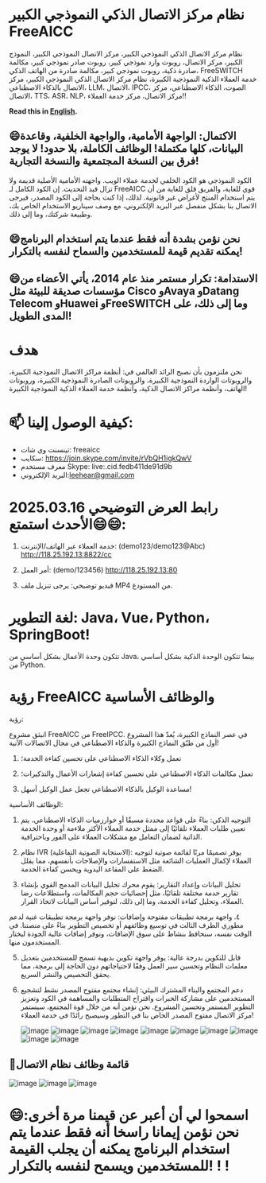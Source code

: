 # نظام مركز الاتصال الذكي النموذجي الكبير FreeAICC

نظام مركز الاتصال الذكي النموذجي الكبير، مركز الاتصال النموذجي الكبير، النموذج الكبير، مركز الاتصال، روبوت وارد نموذجي كبير، روبوت صادر نموذجي كبير، مكالمة صادرة ذكية، روبوت نموذجي كبير، مكالمة صادرة من الهاتف الذكي، FreeSWITCH خدمة العملاء الذكية النموذجية الكبيرة، نظام مركز الاتصال الذكي النموذجي الكبير، مركز الاتصال بالذكاء الاصطناعي، LLM، الاتصال، IPCC، الصوت، الذكاء الاصطناعي، مركز الاتصال، TTS، ASR، NLP، مركز الاتصال، مركز خدمة العملاء!!

**Read this in [English](README_EN.md).**

## 😄الاكتمال: الواجهة الأمامية، والواجهة الخلفية، وقاعدة البيانات، كلها مكتملة! الوظائف الكاملة، بلا حدود! لا يوجد فرق بين النسخة المجتمعية والنسخة التجارية!
الكود النموذجي هو الكود الخلفي لخدمة عملاء الويب. واجهته الأمامية الأصلية قديمة ولا تزال قيد التحديث. إن الكود الكامل لـ FreeAICC قوي للغاية، والفريق قلق للغاية من أن يتم استخدام المنتج لأغراض غير قانونية. لذلك، إذا كنت بحاجة إلى الكود المصدر، فيرجى الاتصال بنا بشكل منفصل عبر البريد الإلكتروني، مع وصف سيناريو الاستخدام الخاص بك، وطبيعة شركتك، وما إلى ذلك.
## 😄نحن نؤمن بشدة أنه فقط عندما يتم استخدام البرنامج يمكنه تقديم قيمة للمستخدمين والسماح لنفسه بالتكرار!
## 😄الاستدامة: تكرار مستمر منذ عام 2014، يأتي الأعضاء من مؤسسات صديقة للبيئة مثل Cisco وAvaya وDatang Telecom وHuawei وFreeSWITCH وما إلى ذلك، على المدى الطويل!

# هدف

نحن ملتزمون بأن نصبح الرائد العالمي في: أنظمة مراكز الاتصال النموذجية الكبيرة، والروبوتات الواردة النموذجية الكبيرة، والروبوتات الصادرة النموذجية الكبيرة، وروبوتات الهاتف، وأنظمة مراكز الاتصال الذكية، وأنظمة خدمة العملاء الذكية النموذجية الكبيرة!

# 📫 كيفية الوصول إلينا:

- تينسنت وي شات: freeaicc
- سكايب: https://join.skype.com/invite/rVbQH1igkQwV
- معرف مستخدم Skype: live:.cid.fedb411de91d9b
- البريد الإلكتروني:leehear@gmail.com

# 2025.03.16 رابط العرض التوضيحي الأحدث استمتع😄😄:

1. خدمة العملاء عبر الهاتف/الإنترنت: (demo123/demo123@Abc)
http://118.25.192.13:8822/cc

2. أمر العمل: (demo/123456)
http://118.25.192.13:80

3. فيديو توضيحي: يرجى تنزيل ملف MP4 من المستودع.

# لغة التطوير: Java، Vue، Python، SpringBoot!

تتكون وحدة الأعمال بشكل أساسي من Java، بينما تتكون الوحدة الذكية بشكل أساسي من Python.

# رؤية FreeAICC والوظائف الأساسية

رؤية:

انبثق مشروع FreeAICC من FreeIPCC. في عصر النماذج الكبيرة، يُعدّ هذا المشروع أول من طبّق النماذج الكبيرة والذكاء الاصطناعي في مجال الاتصالات الآنية!

1. تعمل وكلاء الذكاء الاصطناعي على تحسين كفاءة الخدمة؛

2. تعمل مكالمات الذكاء الاصطناعي على تحسين كفاءة إشعارات الأعمال والتذكيرات؛

3. مساعدة الوكيل بالذكاء الاصطناعي تجعل عمل الوكيل أسهل!

الوظائف الأساسية:

1. التوجيه الذكي: بناءً على قواعد محددة مسبقًا أو خوارزميات الذكاء الاصطناعي، يتم تعيين طلبات العملاء تلقائيًا إلى ممثل خدمة العملاء الأكثر ملاءمة أو وحدة الخدمة الذاتية لضمان التعامل مع مشكلات العملاء على الفور وباحترافية.

2. نظام IVR (الاستجابة الصوتية التفاعلية): يوفر تصميمًا مرنًا لقائمة صوتية لتوجيه العملاء لإكمال العمليات الشائعة مثل الاستفسارات والإصلاحات بأنفسهم، مما يقلل الضغط على المقاعد اليدوية ويحسن كفاءة الخدمة.

3. تحليل البيانات وإعداد التقارير: يقوم محرك تحليل البيانات المدمج القوي بإنشاء تقارير خدمة مختلفة تلقائيًا، مثل إحصائيات حجم المكالمات، واستطلاعات رضا العملاء، وتحليل كفاءة الخدمة، وما إلى ذلك، لتوفير أساس البيانات لاتخاذ القرار.

٤. واجهة برمجة تطبيقات مفتوحة وإضافات: نوفر واجهة برمجة تطبيقات غنية لدعم مطوري الطرف الثالث في توسيع وظائفهم أو تخصيص التطوير بناءً على منصتنا. في الوقت نفسه، سنحافظ بنشاط على سوق الإضافات، ونوفر إضافات عالية الجودة ليختار المستخدمون منها.

5. قابل للتكوين بدرجة عالية: يوفر واجهة تكوين بديهية تسمح للمستخدمين بتعديل معلمات النظام وتحسين سير العمل وفقًا لاحتياجاتهم دون الحاجة إلى برمجة، مما يحقق التخصيص والنشر السريع.

6. دعم المجتمع والبناء المشترك البيئي: إنشاء مجتمع مفتوح المصدر نشط لتشجيع المستخدمين على مشاركة الخبرات واقتراح المتطلبات والمساهمة في الكود وتعزيز التطوير المستمر وتحسين المشروع. نحن نؤمن أنه من خلال قوة المجتمع، سيستمر مركز الاتصال مفتوح المصدر الخاص بنا في التطور وسيصبح رائدًا في خدمة العملاء!

   ![image](https://github.com/user-attachments/assets/69a06c5a-9a9e-4f58-a058-9f57bc5ba68a)
   ![image](https://github.com/user-attachments/assets/0879a48e-2598-4922-9bb7-11b6b6f93191)
![image](https://github.com/user-attachments/assets/55c7cbff-60c5-4a66-9e89-4365e0028f33)
![image](https://github.com/user-attachments/assets/b6e5f1c1-5966-431d-91f4-f1765a1a3623)
![image](https://github.com/user-attachments/assets/5dc4178e-0e46-4752-918a-9626908109fe)
![image](https://github.com/user-attachments/assets/8a68c88e-c6b3-4efd-a9d9-155e1c72b6dc)
![image](https://github.com/user-attachments/assets/c3344a71-8d18-4f83-8a83-a470b5531b5e)
![image](https://github.com/user-attachments/assets/bc2b877b-9a22-4d58-8932-04d9822179c3)
![image](https://github.com/user-attachments/assets/ec7057e8-0bb7-4a87-ae1b-7997c00472c0)
![image](https://github.com/user-attachments/assets/26d10a67-5ce4-4783-a6e1-c1fb57c4ef4c)

## 🤔قائمة وظائف نظام الاتصال

![image](https://github.com/user-attachments/assets/f8b04b8d-dd10-4abe-aa8d-ad098a6b1b6e)
![image](https://github.com/user-attachments/assets/8d7aa0fb-e2da-4607-8b3f-e9053235010b)
![image](https://github.com/user-attachments/assets/752762b2-0107-4409-ad84-ff7a16a21e79)
# 😄اسمحوا لي أن أعبر عن قيمنا مرة أخرى: نحن نؤمن إيمانا راسخا أنه فقط عندما يتم استخدام البرنامج يمكنه أن يجلب القيمة للمستخدمين ويسمح لنفسه بالتكرار! ! !

